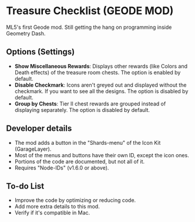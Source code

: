 # Treasure Checklist (GEODE MOD)
ML5's first Geode mod. Still getting the hang on programming inside Geometry Dash.

## Options (Settings)
* **Show Miscellaneous Rewards**: Displays other rewards (like Colors and Death effects) of the treasure room chests. The option is  enabled by default.
* **Disable Checkmark**: Icons aren't greyed out and displayed without the checkmark. If you want to see all the designs. The option is disabled by default.
* **Group by Chests**: Tier II chest rewards are grouped instead of displaying separately. The option is disabled by default.

## Developer details
* The mod adds a button in the "Shards-menu" of the Icon Kit (GarageLayer).
* Most of the menus and buttons have their own ID, except the icon ones.
* Portions of the code are documented, but not all of it.
* Requires "Node-IDs" (v1.6.0 or above).

## To-do List
* Improve the code by optimizing or reducing code.
* Add more extra details to this mod.
* Verify if it's compatible in Mac.